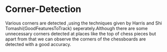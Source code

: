 # Corner-Detection

Various corners are detected ,using the techniques given by Harris and Shi Tomashi(GoodFeaturesToTrack) seperately.Although there are some unnecessary corners detected at places like the top of chess pieces but apart from that we can observe the corners of the chessboards are detected with a good accuracy.
